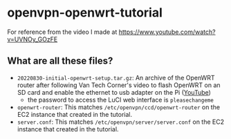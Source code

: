 # openvpn-openwrt-tutorial
For reference from the video I made at https://www.youtube.com/watch?v=UVNOy_GOzFE

## What are all these files?
- `20220830-initial-openwrt-setup.tar.gz`: An archive of the OpenWRT router after following Van Tech Corner's video
 to flash OpenWRT on an SD card and enable the ethernet to usb adapter on the Pi ([YouTube](https://www.youtube.com/watch?v=TsOpO6O4xDE))
   - the password to access the LuCI web interface is `pleasechangeme`
- `openwrt-router`: This matches `/etc/openvpn/ccd/openwrt-router` on the EC2 instance that created in the tutorial.
- `server.conf`: This matches `/etc/openvpn/server/server.conf` on the EC2 instance that created in the tutorial.
